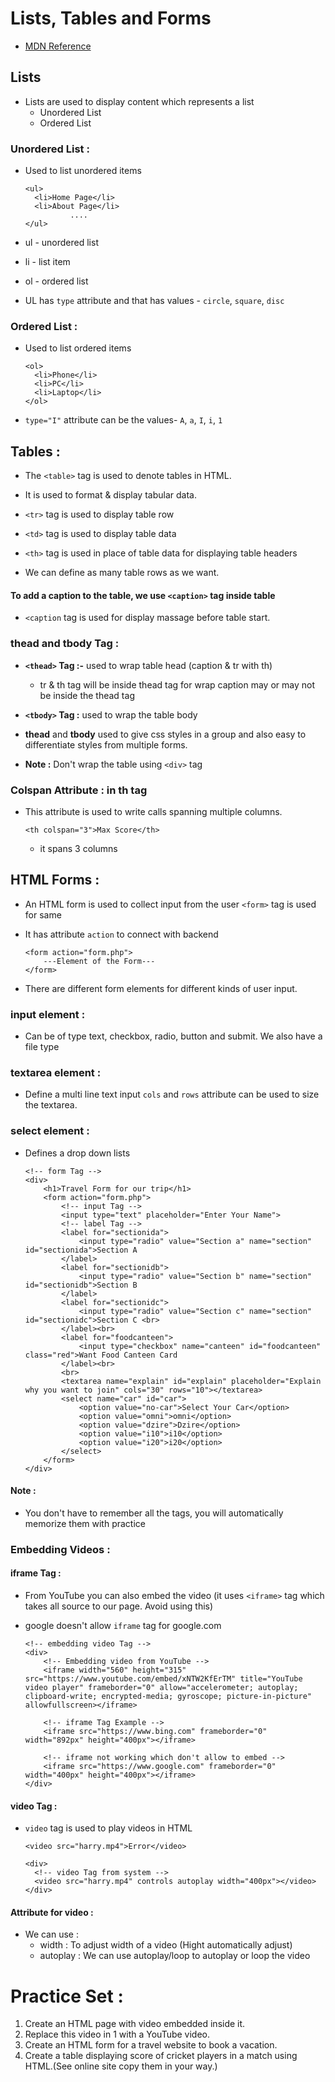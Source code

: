 # Lists, Tables and Forms

- [MDN Reference](https://developer.mozilla.org/en-US/docs/Web/HTML/Element/ul)

## Lists

- Lists are used to display content which represents a list
  - Unordered List
  - Ordered List

### Unordered List :

- Used to list unordered items

      <ul>
        <li>Home Page</li>
        <li>About Page</li>
                ....
      </ul>

- ul - unordered list
- li - list item
- ol - ordered list
- UL has `type` attribute and that has values - `circle`, `square`, `disc`

### Ordered List :

- Used to list ordered items

      <ol>
        <li>Phone</li>
        <li>PC</li>
        <li>Laptop</li>
      </ol>

- `type="I"` attribute can be the values- `A`, `a`, `I`, `i`, `1`

## Tables :

- The `<table>` tag is used to denote tables in HTML.
- It is used to format & display tabular data.

- `<tr>` tag is used to display table row
- `<td>` tag is used to display table data

- `<th>` tag is used in place of table data for displaying table headers

- We can define as many table rows as we want.

#### To add a caption to the table, we use `<caption>` tag inside table

- `<caption` tag is used for display massage before table start.

### thead and tbody Tag :
- **`<thead>` Tag :-** used to wrap table head (caption & tr with th)

  - tr & th tag will be inside thead tag for wrap caption may or may not be inside the thead tag

- **`<tbody>` Tag :** used to wrap the table body

- **thead** and **tbody** used to give css styles in a group and also easy to differentiate styles from multiple forms.
- **Note :** Don't wrap the table using `<div>` tag

### Colspan Attribute : in th tag
* This attribute is used to write calls spanning multiple columns.

      <th colspan="3">Max Score</th>
    * it spans 3 columns 

## HTML Forms :
* An HTML form is used to collect input from the user `<form>` tag is used for same
* It has attribute `action` to connect with backend

      <form action="form.php">
          ---Element of the Form---
      </form>

* There are different form elements for different kinds of user input.

### input element :
* Can be of type text, checkbox, radio, button and submit. We also have a file type
### textarea element :
* Define a multi line text input `cols` and `rows` attribute can be used to size the textarea.
### select element :
* Defines a drop down lists

      <!-- form Tag -->
      <div>
          <h1>Travel Form for our trip</h1>
          <form action="form.php">
              <!-- input Tag -->
              <input type="text" placeholder="Enter Your Name">
              <!-- label Tag -->
              <label for="sectionida">
                  <input type="radio" value="Section a" name="section" id="sectionida">Section A
              </label>
              <label for="sectionidb">
                  <input type="radio" value="Section b" name="section" id="sectionidb">Section B
              </label>
              <label for="sectionidc">
                  <input type="radio" value="Section c" name="section" id="sectionidc">Section C <br>
              </label><br>
              <label for="foodcanteen">
                  <input type="checkbox" name="canteen" id="foodcanteen" class="red">Want Food Canteen Card
              </label><br>
              <br>
              <textarea name="explain" id="explain" placeholder="Explain why you want to join" cols="30" rows="10"></textarea>
              <select name="car" id="car">
                  <option value="no-car">Select Your Car</option>
                  <option value="omni">omni</option>
                  <option value="dzire">Dzire</option>
                  <option value="i10">i10</option>
                  <option value="i20">i20</option>
              </select>
          </form>
      </div>

#### Note :
* You don't have to remember all the tags, you will automatically memorize them with practice

### Embedding Videos :
#### iframe Tag :
* From YouTube you can also embed the video (it uses `<iframe>` tag which takes all source to our page. Avoid using this)
* google doesn't allow `iframe` tag for google.com

      <!-- embedding video Tag -->
      <div>
          <!-- Embedding video from YouTube -->
          <iframe width="560" height="315" src="https://www.youtube.com/embed/xNTW2KfErTM" title="YouTube video player" frameborder="0" allow="accelerometer; autoplay; clipboard-write; encrypted-media; gyroscope; picture-in-picture" allowfullscreen></iframe>

          <!-- iframe Tag Example -->
          <iframe src="https://www.bing.com" frameborder="0" width="892px" height="400px"></iframe>

          <!-- iframe not working which don't allow to embed -->
          <iframe src="https://www.google.com" frameborder="0" width="400px" height="400px"></iframe>
      </div>

#### video Tag :
* `video` tag is used to play videos in HTML

      <video src="harry.mp4">Error</video>

      <div>
        <!-- video Tag from system -->
        <video src="harry.mp4" controls autoplay width="400px"></video>
      </div>

#### Attribute for video :
* We can use :
  * width : To adjust width of a video (Hight automatically adjust)
  * autoplay : We can use autoplay/loop to autoplay or loop the video


# Practice Set :
1. Create an HTML page with video embedded inside it.
2. Replace this video in 1 with a YouTube video.
3. Create an HTML form for a travel website to book a vacation.
4. Create a table displaying score of cricket players in a match using HTML.(See online site copy them in your way.)